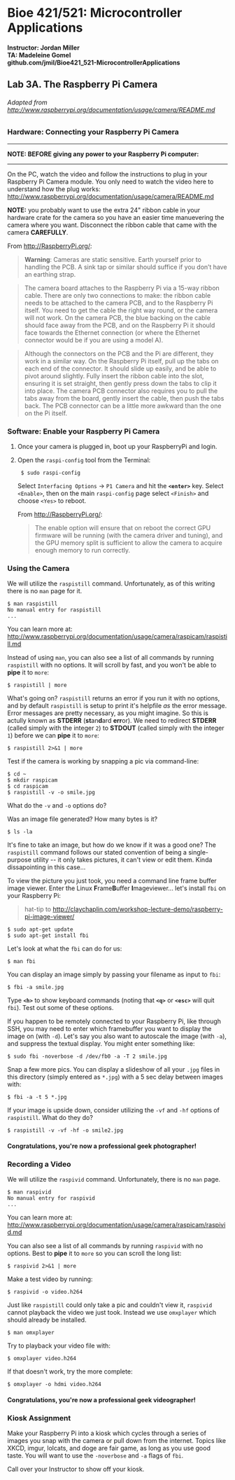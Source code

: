 # Bioe 421/521: Microcontroller Applications
#### Instructor: Jordan Miller<br>TA: Madeleine Gomel<br>github.com/jmil/Bioe421_521-MicrocontrollerApplications

## Lab 3A. The Raspberry Pi Camera
###### Adapted from http://www.raspberrypi.org/documentation/usage/camera/README.md

### Hardware: Connecting your Raspberry Pi Camera

****
**NOTE: BEFORE giving any power to your Raspberry Pi computer:**
****
On the PC, watch the video and follow the instructions to plug in your Raspberry Pi Camera module. You only need to watch the video here to understand how the plug works:
http://www.raspberrypi.org/documentation/usage/camera/README.md

**NOTE:** you probably want to use the extra 24" ribbon cable in your hardware crate for the camera so you have an easier time manuevering the camera where you want. Disconnect the ribbon cable that came with the camera **CAREFULLY**.


From http://RaspberryPi.org/:
>**Warning**: Cameras are static sensitive. Earth yourself prior to handling the PCB. A sink tap or similar should suffice if you don’t have an earthing strap.

>The camera board attaches to the Raspberry Pi via a 15-way ribbon cable. There are only two connections to make: the ribbon cable needs to be attached to the camera PCB, and to the Raspberry Pi itself. You need to get the cable the right way round, or the camera will not work. On the camera PCB, the blue backing on the cable should face away from the PCB, and on the Raspberry Pi it should face towards the Ethernet connection (or where the Ethernet connector would be if you are using a model A).

>Although the connectors on the PCB and the Pi are different, they work in a similar way. On the Raspberry Pi itself, pull up the tabs on each end of the connector. It should slide up easily, and be able to pivot around slightly. Fully insert the ribbon cable into the slot, ensuring it is set straight, then gently press down the tabs to clip it into place. The camera PCB connector also requires you to pull the tabs away from the board, gently insert the cable, then push the tabs back. The PCB connector can be a little more awkward than the one on the Pi itself. 


### Software: Enable your Raspberry Pi Camera
1. Once your camera is plugged in, boot up your RaspberryPi and login.
1. Open the `raspi-config` tool from the Terminal:

		$ sudo raspi-config

	Select `Interfacing Options` -> `P1 Camera` and hit the **`<enter>`** key. Select `<Enable>`, then on the main `raspi-config` page select `<Finish>` and choose `<Yes>` to reboot.
	
	From http://RaspberryPi.org/:

	>The enable option will ensure that on reboot the correct GPU firmware will be running (with the camera driver and tuning), and the GPU memory split is sufficient to allow the camera to acquire enough memory to run correctly.

### Using the Camera

We will utilize the `raspistill` command. Unfortunately, as of this writing there is no `man` page for it.

	$ man raspistill
	No manual entry for raspistill
	...

You can learn more at:
http://www.raspberrypi.org/documentation/usage/camera/raspicam/raspistill.md

Instead of using `man`, you can also see a list of all commands by running `raspistill` with no options. It will scroll by fast, and you won't be able to **pipe** it to `more`:

	$ raspistill | more

What's going on? `raspistill` returns an error if you run it with no options, and by default `raspistill` is setup to print it's helpfile *as* the error message. Error messages are pretty necessary, as you might imagine. So this is actully known as **STDERR** (**st**an**d**ard **err**or). We need to redirect **STDERR** (called simply with the integer `2`) to **STDOUT** (called simply with the integer `1`) before we can **pipe** it to `more`:

	$ raspistill 2>&1 | more

Test if the camera is working by snapping a pic via command-line:

	$ cd ~
	$ mkdir raspicam
	$ cd raspicam
	$ raspistill -v -o smile.jpg

What do the `-v` and `-o` options do?

Was an image file generated? How many bytes is it?

	$ ls -la

It's fine to take an image, but how do we know if it was a good one? The `raspistill` command follows our stated convention of being a single-purpose utility -- it only takes pictures, it can't view or edit them. Kinda dissapointing in this case...

To view the picture you just took, you need a command line frame buffer image viewer. Enter the Linux **F**rame**B**uffer **I**mageviewer... let's install `fbi` on your Raspberry Pi:
>hat-tip to http://claychaplin.com/workshop-lecture-demo/raspberry-pi-image-viewer/
	
	$ sudo apt-get update
	$ sudo apt-get install fbi


Let's look at what the `fbi` can do for us:

	$ man fbi

You can display an image simply by passing your filename as input to `fbi`:

	$ fbi -a smile.jpg

Type  **`<h>`** to show keyboard commands (noting that **`<q>`** or **`<esc>`** will quit `fbi`). Test out some of these options.

If you happen to be remotely connected to your Raspberry Pi, like through SSH, you may need to enter which framebuffer you want to display the image on (with `-d`). Let's say you also want to autoscale the image (with `-a`), and suppress the textual display. You might enter something like:

	$ sudo fbi -noverbose -d /dev/fb0 -a -T 2 smile.jpg

Snap a few more pics. You can display a slideshow of all your `.jpg` files in this directory (simply entered as `*.jpg`) with a 5 sec delay between images with:

	$ fbi -a -t 5 *.jpg

If your image is upside down, consider utilizing the `-vf` and `-hf` options of `raspistill`. What do they do?

	$ raspistill -v -vf -hf -o smile2.jpg


#### Congratulations, you're now a professional geek photographer!

### Recording a Video

We will utilize the `raspivid` command. Unfortunately, there is no `man` page.

	$ man raspivid
	No manual entry for raspivid
	...

 You can learn more at:
http://www.raspberrypi.org/documentation/usage/camera/raspicam/raspivid.md

You can also see a list of all commands by running `raspivid` with no options. Best to **pipe** it to `more` so you can scroll the long list:

	$ raspivid 2>&1 | more

Make a test video by running:

	$ raspivid -o video.h264

Just like `raspistill` could only take a pic and couldn't view it, `raspivid` cannot playback the video we just took. Instead we use `omxplayer` which should already be installed.

	$ man omxplayer
	
Try to playback your video file with:

	$ omxplayer video.h264

If that doesn't work, try the more complete:

	$ omxplayer -o hdmi video.h264


#### Congratulations, you're now a professional geek videographer!

### Kiosk Assignment

Make your Raspberry Pi into a kiosk which cycles through a series of images you snap with the camera or pull down from the internet. Topics like XKCD, imgur, lolcats, and doge are fair game, as long as you use good taste. You will want to use the `-noverbose` and `-a` flags of `fbi`.

Call over your Instructor to show off your kiosk.
